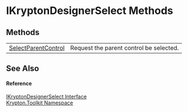 # IKryptonDesignerSelect Methods




## Methods
<table>
<tr>
<td><a href="4bd05847-002e-dae5-c7e8-22bccd862c95.md">SelectParentControl</a></td>
<td>Request the parent control be selected.</td></tr>
</table>

## See Also


#### Reference
<a href="1b1d8302-4374-fe70-b378-4117d514903c.md">IKryptonDesignerSelect Interface</a>  
<a href="79d2eac2-21f4-54ff-7552-b20c33c30600.md">Krypton.Toolkit Namespace</a>  
